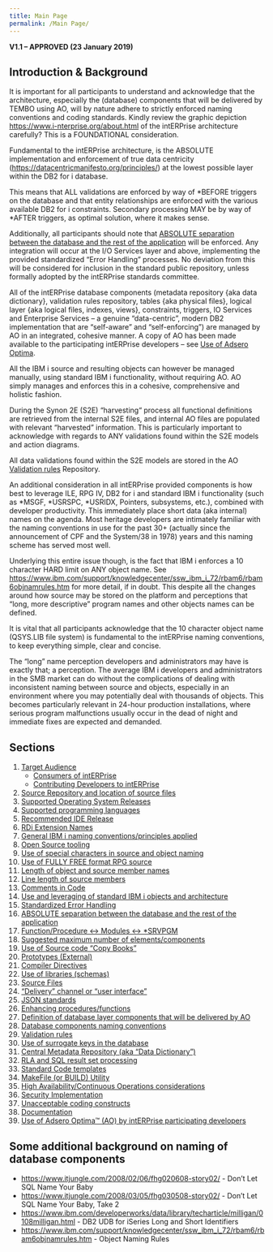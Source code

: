 ```yaml
---
title: Main Page
permalink: /Main Page/
---
```


**V1.1 – APPROVED (23 January 2019)**

## Introduction & Background

It is important for all participants to understand and acknowledge that
the architecture, especially the (database) components that will be
delivered by TEMBO using AO, will by nature adhere to strictly enforced
naming conventions and coding standards. Kindly review the graphic
depiction <https://www.i-nterprise.org/about.html> of the intERPrise
architecture carefully? This is a FOUNDATIONAL consideration.

Fundamental to the intERPrise architecture, is the ABSOLUTE
implementation and enforcement of true data centricity
(https://datacentricmanifesto.org/principles/) at the lowest possible
layer within the DB2 for i database.

This means that ALL validations are enforced by way of \*BEFORE triggers
on the database and that entity relationships are enforced with the
various available DB2 for i constraints. Secondary processing MAY be by
way of \*AFTER triggers, as optimal solution, where it makes sense.

Additionally, all participants should note that [ABSOLUTE separation between the database and the rest of the application](ABSOLUTE_separation_between_the_database_and_the_rest_of_the_application.md)
will be enforced. Any integration will occur at the I/O Services layer
and above, implementing the provided standardized “Error Handling”
processes. No deviation from this will be considered for inclusion in
the standard public repository, unless formally adopted by the
intERPrise standards committee.

All of the intERPrise database components (metadata repository {aka data
dictionary}, validation rules repository, tables {aka physical files},
logical layer {aka logical files, indexes, views}, constraints,
triggers, IO Services and Enterprise Services – a genuine
“data-centric”, modern DB2 implementation that are “self-aware” and
“self-enforcing”) are managed by AO in an integrated, cohesive manner. A
copy of AO has been made available to the participating intERPrise
developers – see [Use of Adsero Optima](Use_of_Adsero_Optima.md).

All the IBM i source and resulting objects can however be managed
manually, using standard IBM i functionality, without requiring AO. AO
simply manages and enforces this in a cohesive, comprehensive and
holistic fashion.

During the Synon 2E (S2E) “harvesting“ process all functional
definitions are retrieved from the internal S2E files, and internal AO
files are populated with relevant “harvested” information. This is
particularly important to acknowledge with regards to ANY validations
found within the S2E models and action diagrams.

All data validations found within the S2E models are stored in the AO
[Validation rules](Validation_rules.md) Repository.

An additional consideration in all intERPrise provided components is how
best to leverage ILE, RPG IV, DB2 for i and standard IBM i functionality
(such as \*MSGF, \*USRSPC, \*USRIDX, Pointers, subsystems, etc.),
combined with developer productivity. This immediately place short data
(aka internal) names on the agenda. Most heritage developers are
intimately familiar with the naming conventions in use for the past 30+
(actually since the announcement of CPF and the System/38 in 1978) years
and this naming scheme has served most well.

Underlying this entire issue though, is the fact that IBM i enforces a
10 character HARD limit on ANY object name. See
<https://www.ibm.com/support/knowledgecenter/ssw_ibm_i_72/rbam6/rbam6objnamrules.htm>
for more detail, if in doubt. This despite all the changes around how
source may be stored on the platform and perceptions that “long, more
descriptive” program names and other objects names can be defined.

It is vital that all participants acknowledge that the 10 character
object name (QSYS.LIB file system) is fundamental to the intERPrise
naming conventions, to keep everything simple, clear and concise.

The “long” name perception developers and administrators may have is
exactly that; a perception. The average IBM i developers and
administrators in the SMB market can do without the complications of
dealing with inconsistent naming between source and objects, especially
in an environment where you may potentially deal with thousands of
objects. This becomes particularly relevant in 24-hour production
installations, where serious program malfunctions usually occur in the
dead of night and immediate fixes are expected and demanded.

## Sections

1.  [Target Audience](Target_Audience.md)
    - [Consumers of intERPrise](Target_Audience.md#consumers-of-interprise)
    - [Contributing Developers to intERPrise](Target_Audience.md#contributing-developers-to-interprise)
2.  [Source Repository and location of source files](Source_Repository_and_location_of_source_files.md)
3.  [Supported Operating System Releases](Supported_Operating_System_Releases.md)
4.  [Supported programming languages](Supported_programming_languages.md)
5.  [Recommended IDE Release](Recommended_IDE_Release.md)
6.  [RDi Extension Names](RDi_Extension_Names.md)
7.  [General IBM i naming conventions/principles applied](General_IBM_i_naming_conventions_principles_applied.md)
8.  [Open Source tooling](Open_Source_tooling.md)
9.  [Use of special characters in source and object naming](Use_of_special_characters_in_source_and_object_naming.md)
10. [Use of FULLY FREE format RPG source](Use_of_FULLY_FREE_format_RPG_source.md)
11. [Length of object and source member names](Length_of_object_and_source_member_names.md)
12. [Line length of source members](Line_length_of_source_members.md)
13. [Comments in Code](Comments_in_Code.md)
14. [ Use and leveraging of standard IBM i objects and architecture](Use_and_leveraging_of_standard_IBM_i_objects_and_architecture.md)
15. [Standardized Error Handling](Standardized_Error_Handling.md)
16. [ABSOLUTE separation between the database and the rest of the application](ABSOLUTE_separation_between_the_database_and_the_rest_of_the_application.md)
17. [Function/Procedure ↔ Modules ↔ \*SRVPGM](Function_Procedure_Modules_SRVPGM.md)
18. [Suggested maximum number of elements/components](Suggested_maximum_number_of_elements_components.md)
19. [Use of Source code “Copy Books”](Use_of_Source_code_Copy_Books.md)
20. [Prototypes (External)](Prototypes_External.md)
21. [Compiler Directives](Compiler_Directives.md)
22. [Use of libraries (schemas)](Use_of_libraries_schemas.md)
23. [Source Files](Source_Files.md)
24. [“Delivery” channel or “user interface”](Delivery_channel_or_user_interface.md)
25. [JSON standards](JSON_standards.md)
26. [Enhancing procedures/functions](Enhancing_procedures_functions.md)
27. [Definition of database layer components that will be delivered by AO](Definition_of_database_layer_components_that_will_be_delivered_by_AO.md)
28. [Database components naming conventions](Database_components_naming_conventions.md)
29. [Validation rules](Validation_rules.md)
30. [Use of surrogate keys in the database](Use_of_surrogate_keys_in_the_database.md)
31. [Central Metadata Repository (aka “Data Dictionary”)](Central_Metadata_Repository.md)
32. [RLA and SQL result set processing](RLA_and_SQL_result_set_processing.md)
33. [Standard Code templates](Standard_Code_templates.md)
34. [MakeFile (or BUILD) Utility](MakeFile_Utility.md)
35. [High Availability/Continuous Operations considerations](High_Availability.md)
36. [Security Implementation](Security_Implementation.md)
37. [Unacceptable coding constructs](Unacceptable_coding_constructs.md)
38. [Documentation](Documentation.md)
39. [Use of Adsero Optima™ (AO) by intERPrise participating developers](Use_of_Adsero_Optima.md)

## Some additional background on naming of database components

- <https://www.itjungle.com/2008/02/06/fhg020608-story02/> - Don’t Let SQL Name Your Baby
- <https://www.itjungle.com/2008/03/05/fhg030508-story02/> - Don’t Let SQL Name Your Baby, Take 2
- <https://www.ibm.com/developerworks/data/library/techarticle/milligan/0108milligan.html> - DB2 UDB for iSeries Long and Short Identifiers
- <https://www.ibm.com/support/knowledgecenter/ssw_ibm_i_72/rbam6/rbam6objnamrules.htm> - Object Naming Rules

